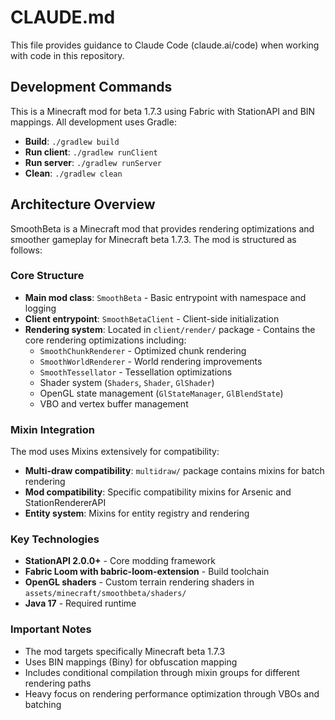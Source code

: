 # CLAUDE.md

This file provides guidance to Claude Code (claude.ai/code) when working with code in this repository.

## Development Commands

This is a Minecraft mod for beta 1.7.3 using Fabric with StationAPI and BIN mappings. All development uses Gradle:

- **Build**: `./gradlew build`
- **Run client**: `./gradlew runClient`
- **Run server**: `./gradlew runServer`
- **Clean**: `./gradlew clean`

## Architecture Overview

SmoothBeta is a Minecraft mod that provides rendering optimizations and smoother gameplay for Minecraft beta 1.7.3. The mod is structured as follows:

### Core Structure
- **Main mod class**: `SmoothBeta` - Basic entrypoint with namespace and logging
- **Client entrypoint**: `SmoothBetaClient` - Client-side initialization
- **Rendering system**: Located in `client/render/` package - Contains the core rendering optimizations including:
  - `SmoothChunkRenderer` - Optimized chunk rendering
  - `SmoothWorldRenderer` - World rendering improvements  
  - `SmoothTessellator` - Tessellation optimizations
  - Shader system (`Shaders`, `Shader`, `GlShader`)
  - OpenGL state management (`GlStateManager`, `GlBlendState`)
  - VBO and vertex buffer management

### Mixin Integration
The mod uses Mixins extensively for compatibility:
- **Multi-draw compatibility**: `multidraw/` package contains mixins for batch rendering
- **Mod compatibility**: Specific compatibility mixins for Arsenic and StationRendererAPI
- **Entity system**: Mixins for entity registry and rendering

### Key Technologies
- **StationAPI 2.0.0+** - Core modding framework
- **Fabric Loom with babric-loom-extension** - Build toolchain
- **OpenGL shaders** - Custom terrain rendering shaders in `assets/minecraft/smoothbeta/shaders/`
- **Java 17** - Required runtime

### Important Notes
- The mod targets specifically Minecraft beta 1.7.3
- Uses BIN mappings (Biny) for obfuscation mapping
- Includes conditional compilation through mixin groups for different rendering paths
- Heavy focus on rendering performance optimization through VBOs and batching